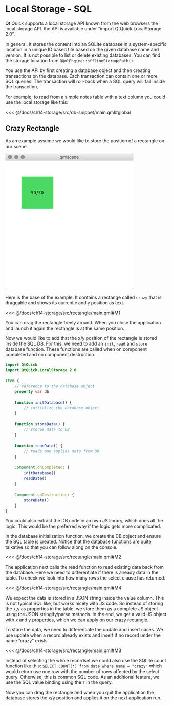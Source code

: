 # Local Storage - SQL

Qt Quick supports a local storage API known from the web browsers the local storage API. the API is available under “import QtQuick.LocalStorage 2.0”.

In general, it stores the content into an SQLite database in a system-specific location in a unique ID based file based on the given database name and version. It is not possible to list or delete existing databases. You can find the storage location from `QQmlEngine::offlineStoragePath()`.

You use the API by first creating a database object and then creating transactions on the database. Each transaction can contain one or more SQL queries. The transaction will roll-back when a SQL query will fail inside the transaction.

For example, to read from a simple notes table with a text column you could use the local storage like this:

<<< @/docs/ch14-storage/src/db-snippet/main.qml#global

## Crazy Rectangle

As an example assume we would like to store the position of a rectangle on our scene.

![image](./images/crazy_rect.png)

Here is the base of the example. It contains a rectange called `crazy` that is draggable and shows its current `x` and `y` position as text.

<<< @/docs/ch14-storage/src/rectangle/main.qml#M1

You can drag the rectangle freely around. When you close the application and launch it again the rectangle is at the same position.

Now we would like to add that the x/y position of the rectangle is stored inside the SQL DB. For this, we need to add an `init`, `read` and `store` database function. These functions are called when on component completed and on component destruction.

```qml
import QtQuick
import QtQuick.LocalStorage 2.0

Item {
    // reference to the database object
    property var db

    function initDatabase() {
        // initialize the database object
    }

    function storeData() {
        // stores data to DB
    }

    function readData() {
        // reads and applies data from DB
    }

    Component.onCompleted: {
        initDatabase()
        readData()
    }

    Component.onDestruction: {
        storeData()
    }
}
```

You could also extract the DB code in an own JS library, which does all the logic. This would be the preferred way if the logic gets more complicated.

In the database initialization function, we create the DB object and ensure the SQL table is created. Notice that the database functions are quite talkative so that you can follow along on the console.

<<< @/docs/ch14-storage/src/rectangle/main.qml#M2

The application next calls the read function to read existing data back from the database. Here we need to differentiate if there is already data in the table. To check we look into how many rows the select clause has returned.

<<< @/docs/ch14-storage/src/rectangle/main.qml#M4

We expect the data is stored in a JSON string inside the value column. This is not typical SQL like, but works nicely with JS code. So instead of storing the x,y as properties in the table, we store them as a complete JS object using the JSON stringify/parse methods. In the end, we get a valid JS object with x and y properties, which we can apply on our crazy rectangle.

To store the data, we need to differentiate the update and insert cases. We use update when a record already exists and insert if no record under the name “crazy” exists.

<<< @/docs/ch14-storage/src/rectangle/main.qml#M3

Instead of selecting the whole recordset we could also use the SQLite count function like this: `SELECT COUNT(*) from data where name = "crazy"` which would return use one row with the number of rows affected by the select query. Otherwise, this is common SQL code. As an additional feature, we use the SQL value binding using the `?` in the query.

Now you can drag the rectangle and when you quit the application the database stores the x/y position and applies it on the next application run.

